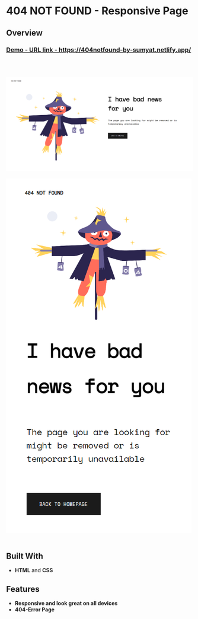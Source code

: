 # 404 NOT FOUND - Responsive Page

## Overview

  <h3>
    <a href="https://404notfound-by-sumyat.netlify.app/">
      Demo - URL link - https://404notfound-by-sumyat.netlify.app/
    </a>
  </h3>

<br/>
<br/>

![](Demo/large-screen.png)
<br/>
<br/>
![](Demo/small-screen.png)
<br/>
<br/>

## Built With

- **HTML** and **CSS**

## Features

- **Responsive and look great on all devices**
- **404-Error Page**

